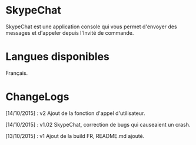 # SkypeChat

SkypeChat est une application console qui vous permet d'envoyer des messages et d'appeler depuis l'Invité de commande.

# Langues disponibles

Français.

# ChangeLogs

[14/10/2015] : v2 Ajout de la fonction d'appel d'utilisateur.

[14/10/2015] : v1.02 SkypeChat, correction de bugs qui causeaient un crash.

[13/10/2015] : v1 Ajout de la build FR, README.md ajouté.
